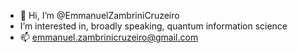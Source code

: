 - 👋 Hi, I’m @EmmanuelZambriniCruzeiro
- I’m interested in, broadly speaking, quantum information science
- 📫 emmanuel.zambrinicruzeiro@gmail.com

<!---
EmmanuelZambriniCruzeiro/EmmanuelZambriniCruzeiro is a ✨ special ✨ repository because its `README.md` (this file) appears on your GitHub profile.
You can click the Preview link to take a look at your changes.
--->
